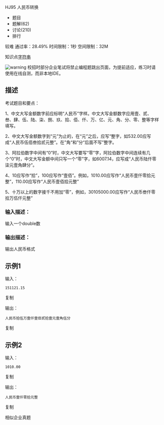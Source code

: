 HJ95 人民币转换







- 题目
- 题解(62)
- 讨论(210)
- 排行

较难 通过率：28.49% 时间限制：1秒 空间限制：32M

知识点[字符串](https://www.nowcoder.com/exam/oj/ta?page=2&tpId=37&type=37?tag=579)

![warning](https://static.nowcoder.com/fe/file/images/web/ta/warning.png) 校招时部分企业笔试将禁止编程题跳出页面，为提前适应，练习时请使用在线自测，而非本地IDE。

## 描述

考试题目和要点：

1、中文大写金额数字前应标明“人民币”字样。中文大写金额数字应用壹、贰、叁、肆、伍、陆、柒、捌、玖、拾、佰、仟、万、亿、元、角、分、零、整等字样填写。

2、中文大写金额数字到“元”为止的，在“元”之后，应写“整字，如532.00应写成“人民币伍佰叁拾贰元整”。在”角“和”分“后面不写”整字。

3、阿拉伯数字中间有“0”时，中文大写要写“零”字，阿拉伯数字中间连续有几个“0”时，中文大写金额中间只写一个“零”字，如6007.14，应写成“人民币陆仟零柒元壹角肆分“。

4、10应写作“拾”，100应写作“壹佰”。例如，1010.00应写作“人民币壹仟零拾元整”，110.00应写作“人民币壹佰拾元整”

5、十万以上的数字接千不用加“零”，例如，30105000.00应写作“人民币叁仟零拾万伍仟元整”



### 输入描述：

输入一个double数

### 输出描述：

输出人民币格式

## 示例1

输入：

```
151121.15
```

复制

输出：

```
人民币拾伍万壹仟壹佰贰拾壹元壹角伍分
```

复制

## 示例2

输入：

```
1010.00
```

复制

输出：

```
人民币壹仟零拾元整
```

复制

相似企业真题